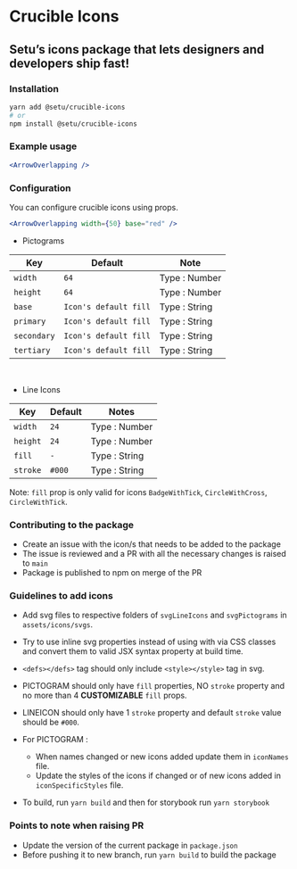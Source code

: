 # Crucible Icons

## Setu’s icons package that lets designers and developers ship fast!

### Installation

```bash
yarn add @setu/crucible-icons
# or
npm install @setu/crucible-icons
```

### Example usage

```jsx
<ArrowOverlapping />
```

### Configuration

You can configure crucible icons using props.

```jsx
<ArrowOverlapping width={50} base="red" />
```

-   Pictograms

| Key         | Default               | Note          |
| ----------- | --------------------- | ------------- |
| `width`     | `64`                  | Type : Number |
| `height`    | `64`                  | Type : Number |
| `base`      | `Icon's default fill` | Type : String |
| `primary`   | `Icon's default fill` | Type : String |
| `secondary` | `Icon's default fill` | Type : String |
| `tertiary`  | `Icon's default fill` | Type : String |

<br>

-   Line Icons

| Key      | Default | Notes         |
| -------- | ------- | ------------- |
| `width`  | `24`    | Type : Number |
| `height` | `24`    | Type : Number |
| `fill`   | `-`     | Type : String |
| `stroke` | `#000`  | Type : String |

Note: `fill` prop is only valid for icons `BadgeWithTick`, `CircleWithCross`, `CircleWithTick`.

### Contributing to the package

- Create an issue with the icon/s that needs to be added to the package
- The issue is reviewed and a PR with all the necessary changes is raised to `main`
- Package is published to npm on merge of the PR

### Guidelines to add icons

-   Add svg files to respective folders of `svgLineIcons` and `svgPictograms` in `assets/icons/svgs`.
-   Try to use inline svg properties instead of using with via CSS classes and convert them to valid JSX syntax property at build time.
-   `<defs></defs>` tag should only include `<style></style>` tag in svg.
-   PICTOGRAM should only have `fill` properties, NO `stroke` property and no more than 4 **CUSTOMIZABLE** `fill` props.
-   LINEICON should only have 1 `stroke` property and default `stroke` value should be `#000`.

-   For PICTOGRAM :
    -   When names changed or new icons added update them in `iconNames` file.
    -   Update the styles of the icons if changed or of new icons added in `iconSpecificStyles` file.
-   To build, run `yarn build` and then for storybook run `yarn storybook`

### Points to note when raising PR

- Update the version of the current package in `package.json`
- Before pushing it to new branch, run `yarn build` to build the package